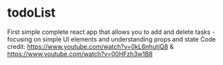 # todoList
First simple complete react app that allows you to add and delete tasks - focusing on simple UI elements and understanding props and state
Code credit: https://www.youtube.com/watch?v=0kL6nhutjQ8 & https://www.youtube.com/watch?v=00HFzh3w1B8
